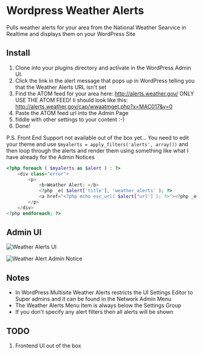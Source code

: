 Wordpress Weather Alerts
========================

Pulls weather alerts for your area from the National Weather Searvice in Realtime and displays them on your WordPress Site


Install
-------

1. Clone into your plugins directory and activate in the WordPress Admin UI.
2. Click the link in the alert message that pops up in WordPress telling you that the Weather Alerts URL isn't set
3. Find the ATOM feed for your area here: http://alerts.weather.gov/   ONLY USE THE ATOM FEED! Ii should look like this: http://alerts.weather.gov/cap/wwaatmget.php?x=MAC017&y=0
4. Paste the ATOM feed url into the Admin Page
5. fiddle with other settings to your content :-)
6. Done!

P.S. Front End Support not available out of the box yet... You need to edit your theme and use 
`$myalerts = apply_filters('alerts', array())` 
and then loop through the alerts and render them using something like what I have already for the Admin Notices


```php
<?php foreach ( $myalerts as $alert ) : ?>
	<div class="error">
		<p>
			<b>Weather Alert: </b> 
			<?php _e( $alert['title'], 'weather_alerts' ); ?>
			<a href="<?php echo esc_url( $alert['url'] ); ?>"><?php _e( $alert['readmore-text'], 'weather_alerts' ); ?> </a>
		</p>
	</div>
<?php endforeach; ?>
```

Admin UI
--------

![Weather Alerts UI](http://cdn.ht.gs/i/weather-alerts.png)

![Weather Alert Admin Notice](http://cdn.ht.gs/i/weather-alerts-active.png)



Notes
-----

* In WordPress Multisite Weather Alerts restricts the UI Settings Editor to Super admins and it can be found in the Network Admin Menu
* The Weather Alerts Menu Item is always below the Settings Group
* If you don't specify any alert filters then all alerts will be shown


TODO
----

1. Frontend UI out of the box
